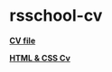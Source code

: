 # rsschool-cv

**[CV file](https://multimirkin.github.io/rsschool-cv/cv)**

**[HTML & CSS Cv](https://multimirkin.github.io/rsschool-cv/)**
